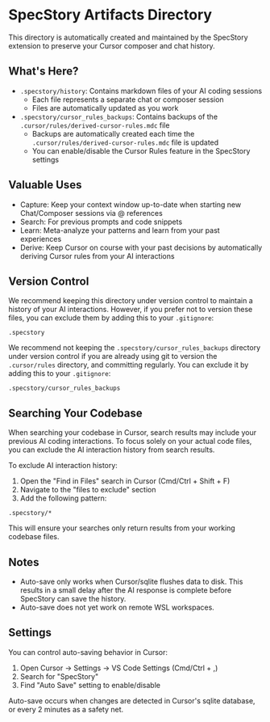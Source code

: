 
# SpecStory Artifacts Directory

This directory is automatically created and maintained by the SpecStory extension to preserve your Cursor composer and chat history.

## What's Here?

- `.specstory/history`: Contains markdown files of your AI coding sessions
    - Each file represents a separate chat or composer session
    - Files are automatically updated as you work
- `.specstory/cursor_rules_backups`: Contains backups of the `.cursor/rules/derived-cursor-rules.mdc` file
    - Backups are automatically created each time the `.cursor/rules/derived-cursor-rules.mdc` file is updated
    - You can enable/disable the Cursor Rules feature in the SpecStory settings

## Valuable Uses

- Capture: Keep your context window up-to-date when starting new Chat/Composer sessions via @ references
- Search: For previous prompts and code snippets
- Learn: Meta-analyze your patterns and learn from your past experiences
- Derive: Keep Cursor on course with your past decisions by automatically deriving Cursor rules from your AI interactions

## Version Control

We recommend keeping this directory under version control to maintain a history of your AI interactions. However, if you prefer not to version these files, you can exclude them by adding this to your `.gitignore`:

```
.specstory
```

We recommend not keeping the `.specstory/cursor_rules_backups` directory under version control if you are already using git to version the `.cursor/rules` directory, and committing regularly. You can exclude it by adding this to your `.gitignore`:

```
.specstory/cursor_rules_backups
```

## Searching Your Codebase

When searching your codebase in Cursor, search results may include your previous AI coding interactions. To focus solely on your actual code files, you can exclude the AI interaction history from search results.

To exclude AI interaction history:

1. Open the "Find in Files" search in Cursor (Cmd/Ctrl + Shift + F)
2. Navigate to the "files to exclude" section
3. Add the following pattern:

```
.specstory/*
```

This will ensure your searches only return results from your working codebase files.

## Notes

- Auto-save only works when Cursor/sqlite flushes data to disk. This results in a small delay after the AI response is complete before SpecStory can save the history.
- Auto-save does not yet work on remote WSL workspaces.

## Settings

You can control auto-saving behavior in Cursor:

1. Open Cursor → Settings → VS Code Settings (Cmd/Ctrl + ,)
2. Search for "SpecStory"
3. Find "Auto Save" setting to enable/disable

Auto-save occurs when changes are detected in Cursor's sqlite database, or every 2 minutes as a safety net.